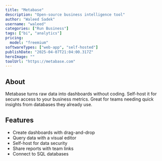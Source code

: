 ```yaml
---
title: "Metabase"
description: "Open-source business intelligence tool"
author: "Waleed Sadek"
username: "waleed"
categories: ["Run Business"]
tags: ["bi", "analytics"]
pricing:
  model: "freemium"
softwareTypes: ["web-app", "self-hosted"]
publishDate: "2025-04-07T21:04:00.317Z"
heroImage: ""
toolUrl: "https://metabase.com"
---
```

## About
Metabase turns raw data into dashboards without coding. Self-host it for secure access to your business metrics. Great for teams needing quick insights from databases they already use.

## Features
- Create dashboards with drag-and-drop
- Query data with a visual editor
- Self-host for data security
- Share reports with team links
- Connect to SQL databases